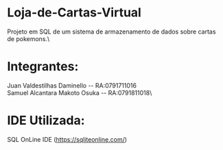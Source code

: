 # Loja-de-Cartas-Virtual
Projeto em SQL de um sistema de armazenamento de dados sobre cartas de pokemons.\

# Integrantes:
Juan Valdestilhas Daminello -- RA:0791711016\
Samuel Alcantara Makoto Osuka -- RA:0791811018\

# IDE Utilizada:
SQL OnLine IDE (https://sqliteonline.com/)


